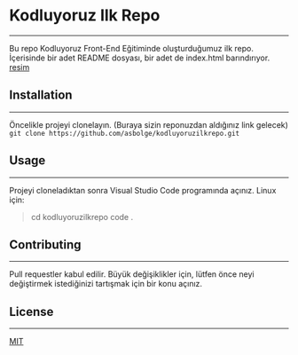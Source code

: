 # Kodluyoruz Ilk Repo
---
Bu repo Kodluyoruz Front-End Eğitiminde oluşturduğumuz ilk repo. İçerisinde bir adet README dosyası, bir adet de index.html barındırıyor.
[resim](https://github.com/Kodluyoruz/taskforce/raw/main/git/odev1/figures/github.png)

## Installation
---
Öncelikle projeyi clonelayın. (Buraya sizin reponuzdan aldığınız link gelecek)
`git clone https://github.com/asbolge/kodluyoruzilkrepo.git `

## Usage
---
Projeyi cloneladıktan sonra Visual Studio Code programında açınız.
Linux için:
>cd kodluyoruzilkrepo
code .

## Contributing
---
Pull requestler kabul edilir. Büyük değişiklikler için, lütfen önce neyi değiştirmek istediğinizi tartışmak için bir konu açınız.

## License
---
[MIT](https://choosealicense.com/licenses/mit/)

